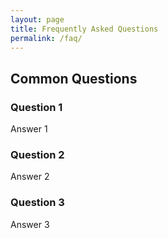 ```yaml
---
layout: page
title: Frequently Asked Questions
permalink: /faq/
---
```

## Common Questions

### Question 1
Answer 1

### Question 2
Answer 2

### Question 3
Answer 3
